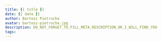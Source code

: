 ```yaml
---
title: {{ title }}
date: {{ date }}
author: Bartosz Pietrucha
avatar: bartosz-pietrucha.jpg
description: DO_NOT_FORGET_TO_FILL_META_DESCRIPTION_OR_I_WILL_FIND_YOU!
tags:
---
```


